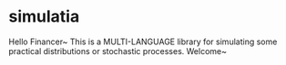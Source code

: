 # simulatia
Hello Financer~ This is a MULTI-LANGUAGE library for simulating some practical distributions or stochastic processes. Welcome~
